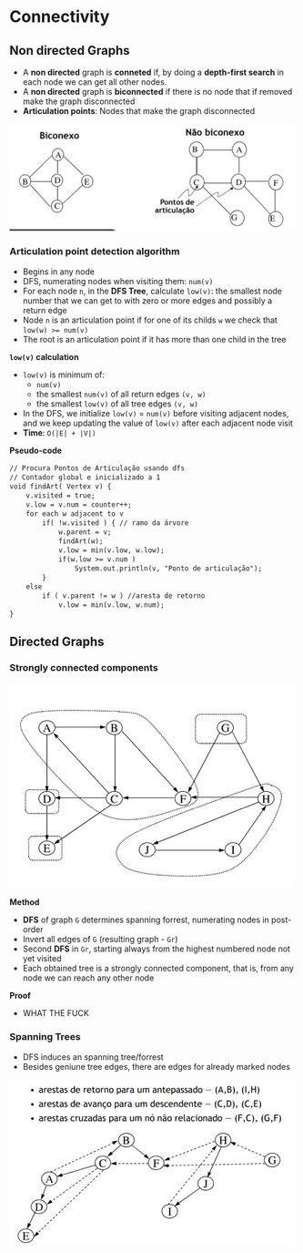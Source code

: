 # Connectivity

## Non directed Graphs

 - A **non directed** graph is **conneted** if, by doing a **depth-first search** in each node we can get all other nodes.
 - A **non directed** graph is **biconnected** if there is no node that if removed make the graph disconnected
 - **Articulation points**: Nodes that make the graph disconnected

<img src="images/graphs_connectivity.png" width="500"><br>

### Articulation point detection algorithm

 - Begins in any node
 - DFS, numerating nodes when visiting them: `num(v)`
 - For each node `n`, in the **DFS Tree**, calculate `low(v)`: the smallest node number that we can get to with zero or more edges and possibly a return edge
 - Node `n` is an articulation point if for one of its childs `w` we check that `low(w) >= num(v)`
 - The root is an articulation point if it has more than one child in the tree

**`low(v)` calculation**
 - `low(v)` is minimum of:
    - `num(v)`
    - the smallest `num(v)` of all return edges `(v, w)`
    - the smallest `low(v)` of all tree edges `(v, w)`
 - In the DFS, we initialize `low(v)` = `num(v)` before visiting adjacent nodes, and we keep updating the value of `low(v)` after each adjacent node visit
 - **Time**: `O(|E| + |V|)`

**Pseudo-code**

```
// Procura Pontos de Articulação usando dfs
// Contador global e inicializado a 1
void findArt( Vertex v) {
    v.visited = true;
    v.low = v.num = counter++;
    for each w adjacent to v
        if( !w.visited ) { // ramo da árvore
            w.parent = v;
            findArt(w);
            v.low = min(v.low, w.low);
            if(w.low >= v.num )
                System.out.println(v, "Ponto de articulação");
        }
    else
        if ( v.parent != w ) //aresta de retorno
            v.low = min(v.low, w.num);
}
```

## Directed Graphs

### Strongly connected components

<img src="images/graph_connectivity_strongly_connected.png" width="500"><br>

**Method**
 - **DFS** of graph `G` determines spanning forrest, numerating nodes in post-order
 - Invert all edges of `G` (resulting graph - `Gr`)
 - Second **DFS** in `Gr`, starting always from the highest numbered node not yet visited
 - Each obtained tree is a strongly connected component, that is, from any node we can reach any other node

**Proof**
 - WHAT THE FUCK

### Spanning Trees

 - DFS induces an spanning tree/forrest
 - Besides geniune tree edges, there are edges for already marked nodes

<img src="images/graph_connectivity_spanning_trees.png" width="500"><br>
